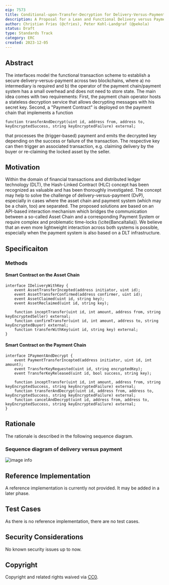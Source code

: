 ```yaml
---
eip: 7573
title: Conditional-upon-Transfer-Decryption for Delivery-Versus-Payment
description: A Proposal for a Lean and Functional Delivery versus Payment
author: Christian Fries (@cfries), Peter Kohl-Landgraf (@pekola)
status: Draft
type: Standards Track
category: ERC
created: 2023-12-05
---
```


## Abstract

The interfaces model the functional transaction scheme to establish a secure delivery-versus-payment across two blockchains, where a) no intermediary is required and b) the operator of the payment chain/payment system has a small overhead and does not need to store state.
The main idea comes with two requirements: First, the payment chain operator hosts a stateless decryption service that allows decrypting messages with his secret key. Second, a "Payment Contract" is deployed on the payment chain that implements a function
```solidity
function transferAndDecrypt(uint id, address from, address to, keyEncryptedSuccess, string keyEncryptedFailure) external;
```
that processes the (trigger-based) payment and emits the decrypted key depending on the success or failure of the transaction. The respective key can then trigger an associated transaction, e.g. claiming delivery by the buyer or re-claiming the locked asset by the seller.

## Motivation

Within the domain of financial transactions and distributed ledger technology (DLT), the Hash-Linked Contract (HLC) concept has been recognized as valuable and has been thoroughly investigated.
The concept may help to solve the challenge of delivery-versus-payment (DvP), especially in cases where the asset chain and payment system (which may be a chain, too) are separated. The proposed solutions are based on an API-based interaction mechanism which bridges the communication between a so-called Asset Chain and a corresponding Payment System or require complex and problematic time-locks (\cite{BancaItalia}). We believe that an even more lightweight interaction across both systems is possible, especially when the payment system is also based on a DLT infrastructure.

## Specificaiton

### Methods

#### Smart Contract on the Asset Chain

```solidity
interface IDeliveryWithKey {
    event AssetTransferIncepted(address initiator, uint id);
    event AssetTransferConfirmed(address confirmer, uint id);
    event AssetClaimed(uint id, string key);
    event AssetReclaimed(uint id, string key);

    function inceptTransfer(uint id, int amount, address from, string keyEncryptedSeller) external;
    function confirmTransfer(uint id, int amount, address to, string keyEncryptedBuyer) external;
    function transferWithKey(uint id, string key) external;
}
```
#### Smart Contract on the Payment Chain

```solidity
interface IPaymentAndDecrypt {
    event PaymentTransferIncepted(address initiator, uint id, int amount);
    event TransferKeyRequested(uint id, string encryptedKey);
    event TransferKeyReleased(uint id, bool success, string key);

    function inceptTransfer(uint id, int amount, address from, string keyEncryptedSuccess, string keyEncryptedFailure) external;
    function transferAndDecrypt(uint id, address from, address to, keyEncryptedSuccess, string keyEncryptedFailure) external;
    function cancelAndDecrypt(uint id, address from, address to, keyEncryptedSuccess, string keyEncryptedFailure) external;
}
```

## Rationale

The rationale is described in the following sequence diagram.

### Sequence diagram of delivery versus payment

![image info](../assets/eip-dvp/doc/DvP-Seq-Diag.png)

## Reference Implementation

A reference implementation is currently not provided. It may be added in a later phase.

## Test Cases

As there is no reference implementation, there are no test cases.

## Security Considerations

No known security issues up to now.

## Copyright

Copyright and related rights waived via [CC0](../LICENSE.md).

